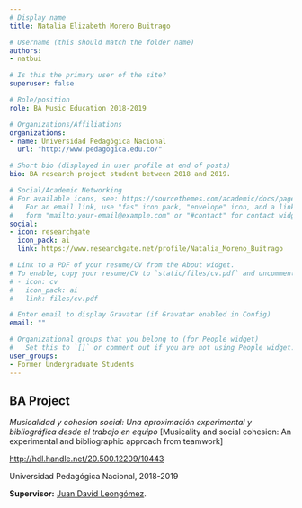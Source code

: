 ```yaml
---
# Display name
title: Natalia Elizabeth Moreno Buitrago

# Username (this should match the folder name)
authors:
- natbui

# Is this the primary user of the site?
superuser: false

# Role/position
role: BA Music Education 2018-2019

# Organizations/Affiliations
organizations:
- name: Universidad Pedagógica Nacional
  url: "http://www.pedagogica.edu.co/"

# Short bio (displayed in user profile at end of posts)
bio: BA research project student between 2018 and 2019.

# Social/Academic Networking
# For available icons, see: https://sourcethemes.com/academic/docs/page-builder/#icons
#   For an email link, use "fas" icon pack, "envelope" icon, and a link in the
#   form "mailto:your-email@example.com" or "#contact" for contact widget.
social:
- icon: researchgate
  icon_pack: ai
  link: https://www.researchgate.net/profile/Natalia_Moreno_Buitrago

# Link to a PDF of your resume/CV from the About widget.
# To enable, copy your resume/CV to `static/files/cv.pdf` and uncomment the lines below.
# - icon: cv
#   icon_pack: ai
#   link: files/cv.pdf

# Enter email to display Gravatar (if Gravatar enabled in Config)
email: ""

# Organizational groups that you belong to (for People widget)
#   Set this to `[]` or comment out if you are not using People widget.
user_groups:
- Former Undergraduate Students
---
```


## **BA Project**  

*Musicalidad y cohesion social: Una aproximación experimental y bibliográfica desde el trabajo en equipo* [Musicality and social cohesion: An experimental and bibliographic approach from teamwork]

http://hdl.handle.net/20.500.12209/10443

Universidad Pedagógica Nacional, 2018-2019

**Supervisor:** [Juan David Leongómez](/en/#about).

